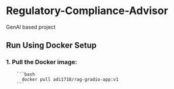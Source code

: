 # Regulatory-Compliance-Advisor
GenAI based project

## Run Using Docker Setup
  ### 1. Pull the Docker image:
        ```bash
          docker pull adi1710/rag-gradio-app:v1
        ```
        

